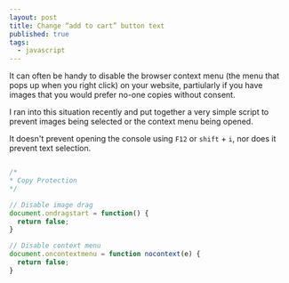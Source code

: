 ```yaml
---
layout: post
title: Change “add to cart” button text
published: true
tags: 
  - javascript
---
```



It can often be handy to disable the browser context menu (the menu that pops up when you right click) on your website, partiularly if you have images that you would prefer no-one copies without consent.

I ran into this situation recently and put together a very simple script to prevent images being selected or the context menu being opened.

It doesn't prevent opening the console using `F12` or `shift` + `i`, nor does it prevent text selection.


```javascript

/*
* Copy Protection
*/

// Disable image drag
document.ondragstart = function() {
  return false;
}

// Disable context menu
document.oncontextmenu = function nocontext(e) {
  return false;
}
```
